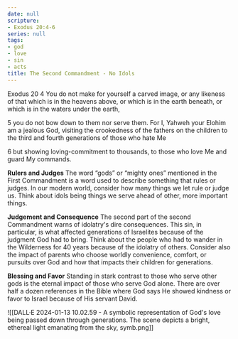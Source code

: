 ```yaml
---
date: null
scripture:
- Exodus 20:4-6
series: null
tags:
- god
- love
- sin
- acts
title: The Second Commandment - No Idols
---
```



Exodus 20
4 You do not make for yourself a carved image, or any likeness of that which is in the heavens above, or which is in the earth beneath, or which is in the waters under the earth,

5 you do not bow down to them nor serve them. For I, Yahweh your Elohim am a jealous God, visiting the crookedness of the fathers on the children to the third and fourth generations of those who hate Me

6 but showing loving-commitment to thousands, to those who love Me and guard My commands.

**Rulers and Judges**
The word “gods” or “mighty ones” mentioned in the First Commandment is a word used to describe something that rules or judges. In our modern world, consider how many things we let rule or judge us. Think about idols being things we serve ahead of other, more important things.

**Judgement and Consequence**
The second part of the second Commandment warns of idolatry's dire consequences. This sin, in particular, is what affected generations of Israelites because of the judgment God had to bring. Think about the people who had to wander in the Wilderness for 40 years because of the idolatry of others. Consider also the impact of parents who choose worldly convenience, comfort, or pursuits over God and how that impacts their children for generations.

**Blessing and Favor**
Standing in stark contrast to those who serve other gods is the eternal impact of those who serve God alone. There are over half a dozen references in the Bible where God says He showed kindness or favor to Israel because of His servant David.


![[DALL·E 2024-01-13 10.02.59 - A symbolic representation of God's love being passed down through generations. The scene depicts a bright, ethereal light emanating from the sky, symb.png]]